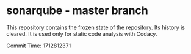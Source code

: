 # sonarqube - master branch

This repository contains the frozen state of the repository.
Its history is cleared. It is used only for static code
analysis with Codacy.

Commit Time: 1712812371
